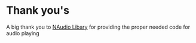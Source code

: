 # Thank you's
A big thank you to [NAudio Libary](https://github.com/naudio/NAudio) for providing the proper needed code for audio playing
